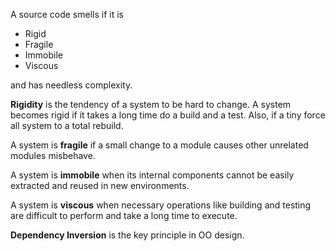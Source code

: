 A source code smells if it is
* Rigid
* Fragile
* Immobile
* Viscous

and has needless complexity.

__Rigidity__ is the tendency of a system to be hard to change.
A system becomes rigid if it takes a long time do a build and a test. Also, if a
tiny force all system to a total rebuild.

A system is __fragile__ if a small change to a module causes other unrelated modules
misbehave.

A system is __immobile__ when its internal components cannot be easily extracted
and reused in new environments.

A system is __viscous__ when necessary operations like building and testing are
difficult to perform and take a long time to execute.

__Dependency Inversion__ is the key principle in OO design.
